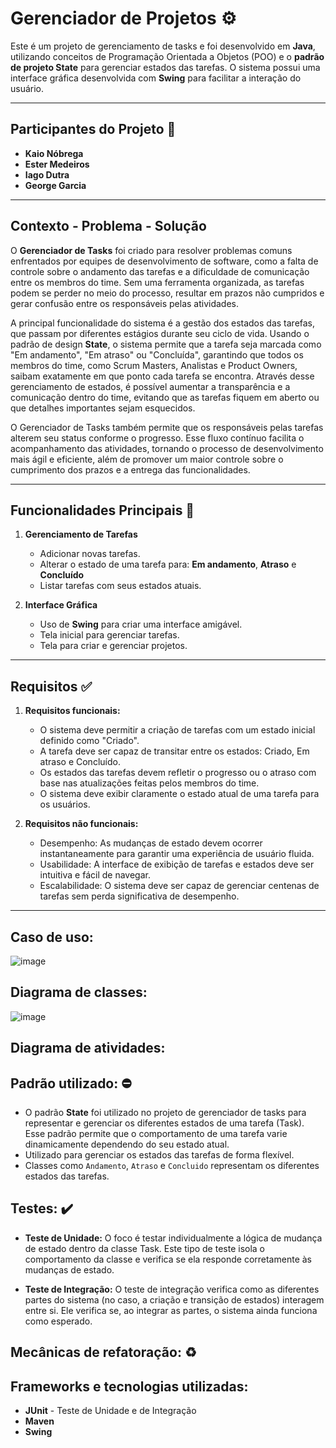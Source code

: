 # Gerenciador de Projetos ⚙️

Este é um projeto de gerenciamento de tasks e foi desenvolvido em **Java**, utilizando conceitos de Programação Orientada a Objetos (POO) e o **padrão de projeto State** para gerenciar estados das tarefas. O sistema possui uma interface gráfica desenvolvida com **Swing** para facilitar a interação do usuário.

---

## Participantes do Projeto 👤
- **Kaio Nóbrega**  
- **Ester Medeiros**  
- **Iago Dutra**  
- **George Garcia**  

---

## Contexto - Problema - Solução
O **Gerenciador de Tasks** foi criado para resolver problemas comuns enfrentados por equipes de desenvolvimento de software, como a falta de controle sobre o andamento das tarefas e a dificuldade de comunicação entre os membros do time. Sem uma ferramenta organizada, as tarefas podem se perder no meio do processo, resultar em prazos não cumpridos e gerar confusão entre os responsáveis pelas atividades.

A principal funcionalidade do sistema é a gestão dos estados das tarefas, que passam por diferentes estágios durante seu ciclo de vida. Usando o padrão de design **State**, o sistema permite que a tarefa seja marcada como "Em andamento", "Em atraso" ou "Concluída", garantindo que todos os membros do time, como Scrum Masters, Analistas e Product Owners, saibam exatamente em que ponto cada tarefa se encontra. Através desse gerenciamento de estados, é possível aumentar a transparência e a comunicação dentro do time, evitando que as tarefas fiquem em aberto ou que detalhes importantes sejam esquecidos.

O Gerenciador de Tasks também permite que os responsáveis pelas tarefas alterem seu status conforme o progresso. Esse fluxo contínuo facilita o acompanhamento das atividades, tornando o processo de desenvolvimento mais ágil e eficiente, além de promover um maior controle sobre o cumprimento dos prazos e a entrega das funcionalidades.

---

## Funcionalidades Principais 📜
1. **Gerenciamento de Tarefas**
   - Adicionar novas tarefas.
   - Alterar o estado de uma tarefa para: **Em andamento**, **Atraso** e **Concluído**
   - Listar tarefas com seus estados atuais.

2. **Interface Gráfica**
   - Uso de **Swing** para criar uma interface amigável.
   - Tela inicial para gerenciar tarefas.
   - Tela para criar e gerenciar projetos.

--- 

## Requisitos ✅
1. **Requisitos funcionais:**
   - O sistema deve permitir a criação de tarefas com um estado inicial definido como "Criado".
   - A tarefa deve ser capaz de transitar entre os estados: Criado, Em atraso e Concluído.
   - Os estados das tarefas devem refletir o progresso ou o atraso com base nas atualizações feitas pelos membros do time.
   - O sistema deve exibir claramente o estado atual de uma tarefa para os usuários.
     
2. **Requisitos não funcionais:**
   - Desempenho: As mudanças de estado devem ocorrer instantaneamente para garantir uma experiência de usuário fluida.
   - Usabilidade: A interface de exibição de tarefas e estados deve ser intuitiva e fácil de navegar.
   - Escalabilidade: O sistema deve ser capaz de gerenciar centenas de tarefas sem perda significativa de desempenho.
     
--- 
## Caso de uso: 
![image](https://github.com/user-attachments/assets/653fb489-f85d-4387-98f3-ac0e4e4208ac)

## Diagrama de classes:
![image](https://github.com/user-attachments/assets/9caa66ff-31d8-42c0-9bff-45c46176a08f)

## Diagrama de atividades:

## Padrão utilizado: ⛔
   - O padrão **State** foi utilizado no projeto de gerenciador de tasks para representar e gerenciar os diferentes estados de uma tarefa (Task). Esse padrão permite que o comportamento de uma tarefa varie dinamicamente dependendo do seu estado atual.
   - Utilizado para gerenciar os estados das tarefas de forma flexível.
   - Classes como `Andamento`, `Atraso` e `Concluido` representam os diferentes estados das tarefas.

## Testes: ✔️
   - **Teste de Unidade:** O foco é testar individualmente a lógica de mudança de estado dentro da classe Task. Este tipo de teste isola o comportamento da classe e verifica se ela responde corretamente às mudanças de estado.

   - **Teste de Integração:** O teste de integração verifica como as diferentes partes do sistema (no caso, a criação e transição de estados) interagem entre si. Ele verifica se, ao integrar as partes, o sistema ainda funciona como esperado.


## Mecânicas de refatoração: ♻️

## Frameworks e tecnologias utilizadas: 
   - **JUnit** - Teste de Unidade e de Integração
   - **Maven**
   - **Swing**





